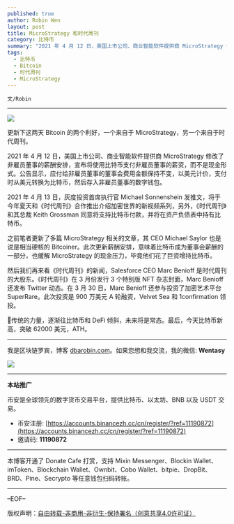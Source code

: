 ```yaml
---
published: true
author: Robin Wen
layout: post
title: MicroStrategy 和时代周刊 
category: 比特币
summary: "2021 年 4 月 12 日，美国上市公司、商业智能软件提供商 MicroStrategy 修改了非雇员董事的薪酬安排，宣布将使用比特币支付非雇员董事的薪资，而不是现金形式。公告显示，应付给非雇员董事的董事会费用金额保持不变，以美元计价，支付时从美元转换为比特币，然后存入非雇员董事的数字钱包。传统的力量，逐渐往比特币和 DeFi 倾斜，未来将是常态。最后，今天比特币新高，突破 62000 美元，ATH。"
tags:
  - 比特币
  - Bitcoin
  - 时代周刊
  - MicroStrategy
---
```


`文/Robin`

***

![](https://cdn.dbarobin.com/hzv73r6.png)

更新下这两天 Bitcoin 的两个利好，一个来自于 MicroStrategy，另一个来自于时代周刊。

2021 年 4 月 12 日，美国上市公司、商业智能软件提供商 MicroStrategy 修改了非雇员董事的薪酬安排，宣布将使用比特币支付非雇员董事的薪资，而不是现金形式。公告显示，应付给非雇员董事的董事会费用金额保持不变，以美元计价，支付时从美元转换为比特币，然后存入非雇员董事的数字钱包。

2021 年 4 月 13 日，灰度投资首席执行官 Michael Sonnenshein 发推文，将于今年夏天和《时代周刊》合作推出介绍加密世界的新视频系列，另外，《时代周刊》和其总裁 Keith Grossman 同意将支持比特币付款，并将在资产负债表中持有比特币。

之前笔者更新了多篇 MicroStrategy 相关的文章，其 CEO Michael Saylor 也是说是相当硬核的 Bitcoiner。此次更新薪酬安排，意味着比特币成为董事会薪酬的一部分，也缓解 MicroStrategy 的现金压力，毕竟他们花了巨资增持比特币。

然后我们再来看《时代周刊》的新闻，Salesforce CEO Marc Benioff 是时代周刊的大股东。《时代周刊》在 3 月份发行 3 个特别版 NFT 杂志封面，Marc Benioff 还发布 Twitter 动态。在 3 月 30 日，Marc Benioff 还参与投资了加密艺术平台 SuperRare。此次投资是 900 万美元 A 轮融资，Velvet Sea 和 1confirmation 领投。

传统的力量，逐渐往比特币和 DeFi 倾斜，未来将是常态。最后，今天比特币新高，突破 62000 美元，ATH。

***

我是区块链罗宾，博客 [dbarobin.com](https://dbarobin.com/)。如果您想和我交流，我的微信: **Wentasy**

![](https://cdn.dbarobin.com/v4yywe2.png)

***

**本站推广**

币安是全球领先的数字货币交易平台，提供比特币、以太坊、BNB 以及 USDT 交易。

* 币安注册: [https://accounts.binancezh.cc/cn/register/?ref=11190872](https://accounts.binancezh.cc/cn/register/?ref=11190872)
* 邀请码: **11190872**

***

本博客开通了 Donate Cafe 打赏，支持 Mixin Messenger、Blockin Wallet、imToken、Blockchain Wallet、Ownbit、Cobo Wallet、bitpie、DropBit、BRD、Pine、Secrypto 等任意钱包扫码转账。

<center>
    <div class="--donate-button"
         data-button-id="f8b9df0d-af9a-460d-8258-d3f435445075"
    ></div>
</center>

***

–EOF–

版权声明：[自由转载-非商用-非衍生-保持署名（创意共享4.0许可证）](http://creativecommons.org/licenses/by-nc-nd/4.0/deed.zh)